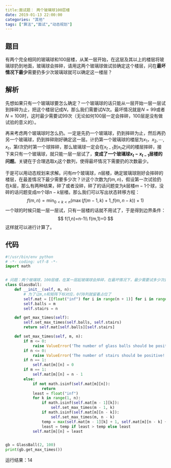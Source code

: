 ```yaml
---
title:面试题： 两个玻璃球100层楼
date: 2019-01-13 22:00:00
categories: "其他"
tags: ["算法","面试","动态规划"]
---
```

## 题目 ##

有两个完全相同的玻璃球和100层楼，从某一层开始，在这层及其以上的楼层将玻璃球扔到地面，玻璃球会摔碎，请用这两个玻璃球做试验确定这个楼层，问在**最坏情况下最少**需要扔多少次玻璃球就可以确定这一楼层？

## 解析

先想如果只有一个玻璃球要怎么确定？一个玻璃球的话只能从一层开始一层一层试到摔碎为止，把这个楼层记成$N$，那么我们需要试$N$次。最坏情况就是$N=99$或者$N=100​$时，这时最少需要试99次（无论如何100层一定会摔碎，100层是没有做试验的意义的）。

再来考虑两个玻璃球时怎么扔。一定是先扔一个玻璃球，扔到摔碎为止，然后再扔另一个玻璃球，扔到摔碎刚好确定这一层。计扔第一个玻璃球的楼层为$x_1，x_2,\cdots,x_t$，第$t$次扔时第一个球摔碎，那么玻璃球一定会在$x_{t-1}$到$x_t$之间的楼层摔碎，接下来只有一个玻璃球，就只能一层一层试了，**变成了一个玻璃球$x_t-x_{t-1}$层楼的问题**。关键在于合理选取$x_i$这个数列，使得最坏情况下需要扔的次数最少。

于是可以用动态规划来求解。问有$m$个玻璃球，$n$层楼，确定玻璃球刚好会摔碎的楼层，在最差情况下最少需要多少次？计这个次数为$f(m,n)$，假设第一次试验扔在$k$层，那么有两种结果，碎了或者没碎，碎了的话问题变为$k$层楼$m-1$个球，没碎的话问题变成$m$个球$n-k$层楼。那么我们可以写出状态转移方程：
$$
f(m,n)=\min_{0<k<n}{(\max{(f(m-1,k)+1,f(m,n-k))+1})}
$$
一个球的时候只能一层一层试，只有一层楼的话就不用试了，于是得到边界条件：
$$
f(1,n)=n-1\\
f(m,1)=0
$$
这样就可以进行计算了。

## 代码

```python
#!/usr/bin/env python
# -*- coding: utf-8 -*-
import math


# 问题：两个玻璃球，100层楼，在某一层起玻璃球会摔碎，在最坏情况下，最少需要试多少次就可以找到这个楼层？
class GlassBall:
    def __init__(self, m, n):
        # 为了让m,n和矩阵下标对应，0行0列就留着占位了
        self.mat = [[float("inf") for i in range(n + 1)] for i in range(m + 1)]
        self.balls = m
        self.stairs = n

    def get_max_times(self):
        self.set_max_times(self.balls, self.stairs)
        return self.mat[self.balls][self.stairs]

    def set_max_times(self, m, n):
        if m <= 0:
            raise ValueError('The number of glass balls should be positive!')
        if n <= 0:
            raise ValueError('The number of stairs should be positive!')
        if n == 1:
            self.mat[m][n] = 0
        if m == 1:
            self.mat[m][n] = n - 1
        else:
            if not math.isinf(self.mat[m][n]):
                return
            least = float("inf")
            for k in range(1, n):
                if math.isinf(self.mat[m - 1][k]):
                    self.set_max_times(m - 1, k)
                if math.isinf(self.mat[m][n - k]):
                    self.set_max_times(m, n - k)
                temp = max(self.mat[m - 1][k] + 1, self.mat[m][n - k] + 1)
                least = temp if least > temp else least
            self.mat[m][n] = least


gb = GlassBall(2, 100)
print(gb.get_max_times())
```

运行结果：14